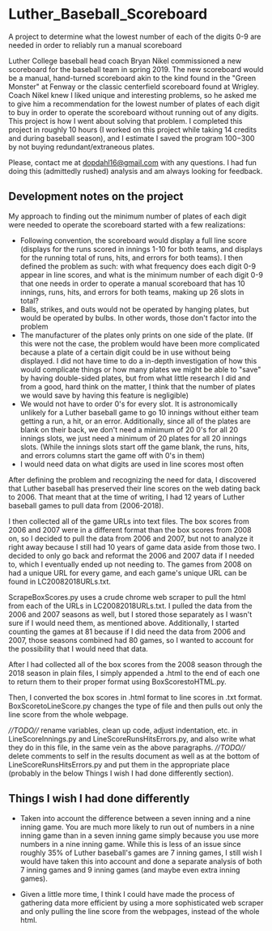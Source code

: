 # Luther_Baseball_Scoreboard
A project to determine what the lowest number of each of the digits 0-9 are needed in order to reliably run a manual scoreboard

Luther College baseball head coach Bryan Nikel commissioned a new scoreboard for the baseball team in spring 2019. The new scoreboard would be a manual, hand-turned scoreboard akin to the kind found in the "Green Monster" at Fenway or the classic centerfield scoreboard found at Wrigley. Coach Nikel knew I liked unique and interesting problems, so he asked me to give him a recommendation for the lowest number of plates of each digit to buy in order to operate the scoreboard without running out of any digits. This project is how I went about solving that problem. I completed this project in roughly 10 hours (I worked on this project while taking 14 credits and during baseball season), and I estimate I saved the program $100-$300 by not buying redundant/extraneous plates.

Please, contact me at dopdahl16@gmail.com with any questions. I had fun doing this (admittedly rushed) analysis and am always looking for feedback.

## Development notes on the project

My approach to finding out the minimum number of plates of each digit were needed to operate the scoreboard started with a few realizations:
- Following convention, the scoreboard would display a full line score (displays for the runs scored in innings 1-10 for both teams, and displays for the running total of runs, hits, and errors for both teams). I then defined the problem as such: with what frequency does each digit 0-9 appear in line scores, and what is the minimum number of each digit 0-9 that one needs in order to operate a manual scoreboard that has 10 innings, runs, hits, and errors for both teams, making up 26 slots in total?
- Balls, strikes, and outs would not be operated by hanging plates, but would be operated by bulbs. In other words, those don't factor into the problem
- The manufacturer of the plates only prints on one side of the plate. (If this were not the case, the problem would have been more complicated because a plate of a certain digit could be in use without being displayed. I did not have time to do a in-depth investigation of how this would complicate things or how many plates we might be able to "save" by having double-sided plates, but from what little research I did and from a good, hard think on the matter, I think that the number of plates we would save by having this feature is negligible)
- We would not have to order 0's for every slot. It is astronomically unlikely for a Luther baseball game to go 10 innings without either team getting a run, a hit, or an error. Additionally, since all of the plates are blank on their back, we don't need a minimum of 20 0's for all 20 innings slots, we just need a minimum of 20 plates for all 20 innings slots. (While the innings slots start off the game blank, the runs, hits, and errors columns start the game off with 0's in them)
- I would need data on what digits are used in line scores most often

After defining the problem and recognizing the need for data, I discovered that Luther baseball has preserved their line scores on the web dating back to 2006. That meant that at the time of writing, I had 12 years of Luther baseball games to pull data from (2006-2018).

I then collected all of the game URLs into text files. The box scores from 2006 and 2007 were in a different format than the box scores from 2008 on, so I decided to pull the data from 2006 and 2007, but not to analyze it right away because I still had 10 years of game data aside from those two. I decided to only go back and reformat the 2006 and 2007 data if I needed to, which I eventually ended up not needing to. The games from 2008 on had a unique URL for every game, and each game's unique URL can be found in LC20082018URLs.txt.

ScrapeBoxScores.py uses a crude chrome web scraper to pull the html from each of the URLs in LC20082018URLs.txt. I pulled the data from the 2006 and 2007 seasons as well, but I stored those separately as I wasn't sure if I would need them, as mentioned above. Additionally, I started counting the games at 81 because if I did need the data from 2006 and 2007, those seasons combined had 80 games, so I wanted to account for the possibility that I would need that data.

After I had collected all of the box scores from the 2008 season through the 2018 season in plain files, I simply appended a .html to the end of each one to return them to their proper format using BoxScorestoHTML.py.

Then, I converted the box scores in .html format to line scores in .txt format. BoxScoretoLineScore.py changes the type of file and then pulls out only the line score from the whole webpage.



*//TODO//* rename variables, clean up code, adjust indentation, etc. in LineScoreInnings.py and LineScoreRunsHitsErrors.py, and also write what they do in this file, in the same vein as the above paragraphs.
*//TODO//* delete comments to self in the results document as well as at the bottom of LineScoreRunsHitsErrors.py and put them in the appropriate place (probably in the below Things I wish I had done differently section). 



## Things I wish I had done differently
- Taken into account the difference between a seven inning and a nine inning game. You are much more likely to run out of numbers in a nine inning game than in a seven inning game simply because you use more numbers in a nine inning game. While this is less of an issue since roughly 35% of Luther baseball's games are 7 inning games, I still wish I would have taken this into account and done a separate analysis of both 7 inning games and 9 inning games (and maybe even extra inning games).

- Given a little more time, I think I could have made the process of gathering data more efficient by using a more sophisticated web scraper and only pulling the line score from the webpages, instead of the whole html.
